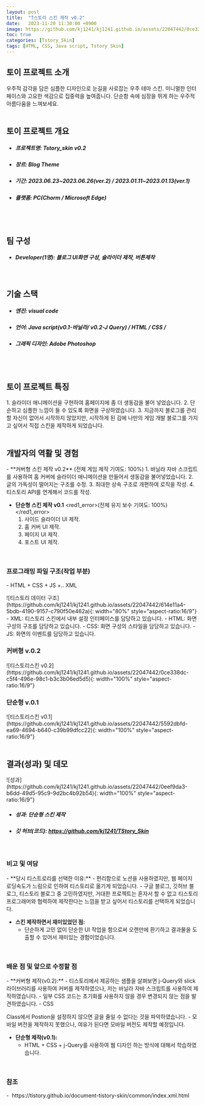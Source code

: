 ```yaml
---
layout: post
title:  "T스토리 스킨 제작 v0.2"
date:   2023-11-20 11:30:00 +0900
image: https://github.com/kj1241/kj1241.github.io/assets/22047442/0ce338dc-c5f4-496e-98c1-b3c3b06ed5d5
toc: true
categories: [Tstory_Skin]
tags: [HTML, CSS, Java script, Tstory Skin]
---
```


<h2><green1_h2> 토이 프로젝트 소개 </green1_h2></h2>
우주적 감각을 담은 심플한 디자인으로 눈길을 사로잡는 우주 테마 스킨.  
미니멀한 인터페이스와 고요한 색감으로 집중력을 높여줍니다.  
단순함 속에 심장을 뛰게 하는 우주적 아름다움을 느껴보세요.

<br>
<br>
<h2><green1_h2> 토이 프로젝트 개요 </green1_h2></h2><ul>
<li><h5><green1_h5>프로젝트명: </green1_h5><span> Tstory_skin v0.2</span></h5></li>
<li><h5><green1_h5>장르: </green1_h5><span> Blog Theme</span></h5></li>
<li><h5><green1_h5>기간: </green1_h5><span> 2023.06.23~2023.06.26(ver.2) / 2023.01.11~2023.01.13(ver.1)</span></h5></li>
<li><h5><green1_h5>플랫폼: </green1_h5><span> PC(Chorm / Microsoft Edge) </span></h5></li></ul>


<br>
<br>
<h2><green1_h2> 팀 구성 </green1_h2></h2><ul> 
<li><h5><green1_h5>Developer(1명): </green1_h5><span> 블로그 UI화면 구성, 슬라이더 제작, 버튼제작 </span></h5></li>
</ul>

<br>
<h2><green1_h2> 기술 스택 </green1_h2></h2><ul>
<li><h5><green1_h5>엔진: </green1_h5><span> visual code </span></h5></li>
<li><h5><green1_h5>언어: </green1_h5><span> Java script(v0.1-바닐라/ v0.2-J Query) / HTML / CSS /   </span></h5></li>
<li><h5><green1_h5>그래픽 디자인: </green1_h5><span>Adobe Photoshop</span></h5></li>
</ul>

<br>
<br>
<h2 ><green1_h2> 토이 프로젝트 특징 </green1_h2></h2>
1. 슬라이더 애니메이션을 구현하여 홈페이지에 좀 더 생동감을 불어 넣었습니다.
2. 단순하고 심플한 느낌이 들 수 있도록 화면을 구상하였습니다.
3. 지금까지 블로그를 관리할 자신이 없어서 시작하지 않았지만, 시작하게 된 김에 나만의 게임 개발 블로그를 가지고 싶어서 직접 스킨을 제작하게 되었습니다.

<br>
<br>
<h2><green1_h2> 개발자의 역활 및 경험 </green1_h2></h2>
- **커버형 스킨 제작 v0.2** <span><red1_error>(전체 게임 제작 기여도: 100%)</red1_error></span>
    1. 바닐라 자바 스크립트를 사용하여 홈 커버에 슬라이더 애니메이션을 만들어서 생동감을 불어넣었습니다.
    2. 글의 가독성이 떨어지는 구조를 수정.
    3. 최대한 상속 구조로 개편하여 로직을 작성.
    4. 티스토리 API를 연계해서 코드를 작성.

- **단순형 스킨 제작 v0.1** <span><red1_error>(전체 유지 보수 기여도: 100%)</red1_error></span>
    1. 사이드 슬라이더 UI 제작.
    2. 홈 커버 UI 제작.
    3. 페이지 UI 제작.
    4. 포스트 UI 제작.

<br>
<h3><green1_h3>프로그래밍 파일 구조(작업 부분)</green1_h3></h3>
- HTML + CSS + JS +.. XML
<p></p> <!--이미지 못침범하게-->
![티스토리 데이터 구조](https://github.com/kj1241/kj1241.github.io/assets/22047442/614e11a4-5bdb-4190-9157-c790f50e462a){: width="80%" style="aspect-ratio:16/9"}
<br>
- XML: 티스토리 스킨에서 내부 설정 인터페이스를 담당하고 있습니다.
- HTML: 화면 구성의 구조를 담당하고 있습니다.
- CSS: 화면 구성의 스타일을 담당하고 있습니다.
- JS: 화면의 이벤트를 담당하고 있습니다.

<br>
<h3><green1_h3> 커버형 v.0.2  </green1_h3></h3>
![티스토리스킨 v0.2](https://github.com/kj1241/kj1241.github.io/assets/22047442/0ce338dc-c5f4-496e-98c1-b3c3b06ed5d5){: width="100%" style="aspect-ratio:16/9"}

<br>
<h3><green1_h3>단순형 v.0.1  </green1_h3></h3>
![티스토리스킨 v0.1](https://github.com/kj1241/kj1241.github.io/assets/22047442/5592dbfd-ea69-4694-b640-c39b99dfcc22){: width="100%" style="aspect-ratio:16/9"}



<br>
<br>
<h2><green1_h2> 결과(성과) 및 데모 </green1_h2></h2>
![성과](https://github.com/kj1241/kj1241.github.io/assets/22047442/0eef9da3-b6dd-49d5-95c9-9d2bc4b92b54){: width="100%" style="aspect-ratio:16/9"}
<ul>
<li><h5><green1_h5>성과: </green1_h5><span> 단순형 스킨 제작 </span></h5></li>
<li><h5><green1_h5>깃 허브(코드): </green1_h5><span> 
<a href="https://github.com/kj1241/TStory_Skin">https://github.com/kj1241/TStory_Skin</a> </span></h5></li>
</ul>

<br>
<h3><green1_h3> 비고 및 여담 </green1_h3></h3>
- **당시 티스트로리를 선택한 이유:**
    - 편리함으로 노션을 사용하였지만, 웹 페이지 로딩속도가 느림으로 인하여 티스토리로 옮기게 되었습니다.
    - 구글 블로그, 깃허브 블로그, 티스토리 블로그 중 고민하였지만, 거대한 프로젝트는 혼자서 할 수 없고 티스토리 프로그래머와 협력하여 제작한다는 느낌을 받고 싶어서 티스토리를 선택하게 되었습니다.

- **스킨 제작하면서 재미있었던 점:**
    - 단순하게 고민 없이 단순한 UI 작업을 함으로써 오랜만에 환기하고 결과물을 도출할 수 있어서 재미있는 경험이었습니다.


<br>
<h3><green1_h3> 배운 점 및 앞으로 수정할 점 </green1_h3></h3>
- **커버형 제작(v0.2):**
    - 티스토리에서 제공하는 샘플을 살펴보면 j-Query와 slick 라이브러리를 사용하여 커버를 제작하였으나, 저는 바닐라 자바 스크립트를 사용하여 제작하였습니다.
    - 일부 CSS 코드는 초기화를 사용하지 않을 경우 변경되지 않는 점을 발견하였습니다.
    - CSS <P> Class에서 Postion을 설정하지 않으면 글을 줄일 수 없다는 것을 파악하였습니다.
    - 모바일 버전을 제작하지 못했으나, 여유가 된다면 모바일 버전도 제작할 예정입니다.

- **단순형 제작(v0.1):**
    - HTML + CSS + j-Query를 사용하여 웹 디자인 하는 방식에 대해서 학습하였습니다.


<br>
<h3><green1_h3> 참조 </green1_h3></h3>
-  <a herf="https://tistory.github.io/document-tistory-skin/common/index.xml.html">https://tistory.github.io/document-tistory-skin/common/index.xml.html</a>
